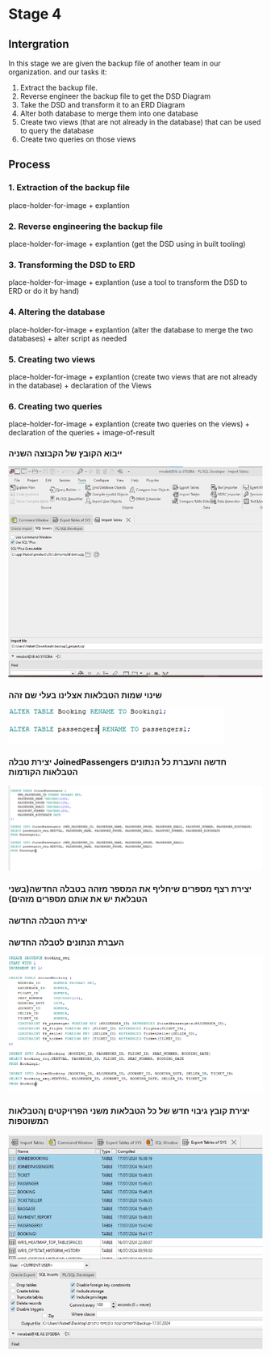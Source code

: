 # Stage 4

## Intergration

In this stage we are given the backup file of another team in our organization.
and our tasks it:

1. Extract the backup file.
2. Reverse engineer the backup file to get the DSD Diagram
3. Take the DSD and transform it to an ERD Diagram
4. Alter both database to merge them into one database
5. Create two views (that are not already in the database) that can be used to query the database
6. Create two queries on those views

## Process

### 1. Extraction of the backup file

place-holder-for-image + explantion

### 2. Reverse engineering the backup file

place-holder-for-image + explantion (get the DSD using in built tooling)

### 3. Transforming the DSD to ERD

place-holder-for-image + explantion (use a tool to transform the DSD to ERD or do it by hand)

### 4. Altering the database

place-holder-for-image + explantion (alter the database to merge the two databases) + alter script as needed

### 5. Creating two views

place-holder-for-image + explantion (create two views that are not already in the database) + declaration of the Views

### 6. Creating two queries

place-holder-for-image + explantion (create two queries on the views) + declaration of the queries + image-of-result

### ייבוא הקובץ של הקבוצה השניה

![alt text](image.png)

### שינוי שמות הטבלאות אצלינו בעלי שם זהה

![alt text](image-1.png)

### יצירת טבלה JoinedPassengers חדשה והעברת כל הנתונים הטבלאות הקודמות

![alt text](image-2.png)

### יצירת רצף מספרים שיחליף את המספר מזהה בטבלה החדשה(בשני הטבלאת יש את אותם מספרים מזהים)
### יצירת הטבלה החדשה
### העברת הנתונים לטבלה החדשה

![alt text](image-3.png)

### יצירת קובץ גיבוי חדש של כל הטבלאות משני הפרויקטים ןהטבלאות המשוטפות

![alt text](image-4.png)